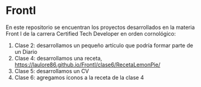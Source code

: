 # FrontI
En este repositorio se encuentran los proyectos desarrollados en la materia Front I de la carrera Certified Tech Developer en orden cornológico:

1. Clase 2: desarrollamos un pequeño artículo que podría formar parte de un Diario
2. Clase 4: desarrollamos una receta, https://laulore86.github.io/FrontI/clase6/RecetaLemonPie/
3. Clase 5: desarrollamos un CV 
4. Clase 6: agregamos íconos a la receta de la clase 4
